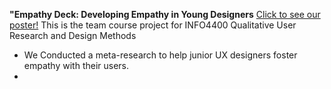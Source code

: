 **"Empathy Deck: Developing Empathy in Young Designers**
[Click to see our poster!](https://yishu-ji.github.io/projects/projects-1)
This is the team course project for INFO4400 Qualitative User Research and Design Methods
- We Conducted a meta-research to help junior UX designers foster empathy with their users.
- 
